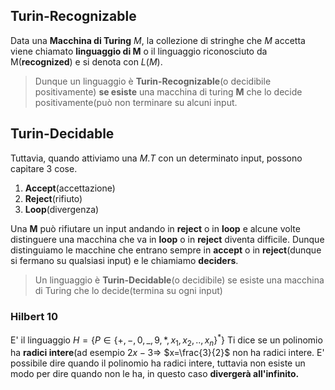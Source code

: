## Turin-Recognizable
Data una **Macchina di Turing** $M$, la collezione di stringhe che $M$ accetta viene chiamato **linguaggio di M** o il linguaggio riconosciuto da M(**recognized**) e si denota con $L(M)$.

>Dunque un linguaggio è **Turin-Recognizable**(o decidibile positivamente) **se esiste** una macchina di turing **M** che lo decide positivamente(può non terminare su alcuni input.
## Turin-Decidable
Tuttavia, quando attiviamo una $M.T$ con un determinato input, possono capitare 3 cose.
1. **Accept**(accettazione)
2. **Reject**(rifiuto)
3. **Loop**(divergenza)

Una **M** può rifiutare un input andando in **reject** o in **loop** e alcune volte distinguere una macchina che va in **loop** o in **reject** diventa difficile.
Dunque distinguiamo le macchine che entrano sempre in **accept** o in **reject**(dunque si fermano su qualsiasi input) e le chiamiamo **deciders**.

>Un linguaggio è **Turin-Decidable**(o decidibile) se esiste una macchina di Turing che lo decide(termina su ogni input)


### Hilbert 10
E' il linguaggio $H=\{P\in\{+,-,0,\_,9,*,x_1,x_2,..,x_n\}^*\}$
Ti dice se un polinomio ha **radici intere**(ad esempio $2x-3$=> $x=\frac{3}{2}$ non ha radici intere.
E' possibile dire quando il polinomio ha radici intere, tuttavia non esiste un modo per dire quando non le ha, in questo caso **divergerà all'infinito.**
